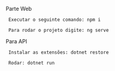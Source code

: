 Parte Web

     Executar o seguinte comando: npm i
     
     Para rodar o projeto digite: ng serve

Para API

     Instalar as extensões: dotnet restore
     
     Rodar: dotnet run
